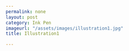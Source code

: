 ```yaml
---
permalink: none
layout: post
category: Ink Pen
imageurl: "/assets/images/illustration1.jpg"
title: Illustration1

---
```

